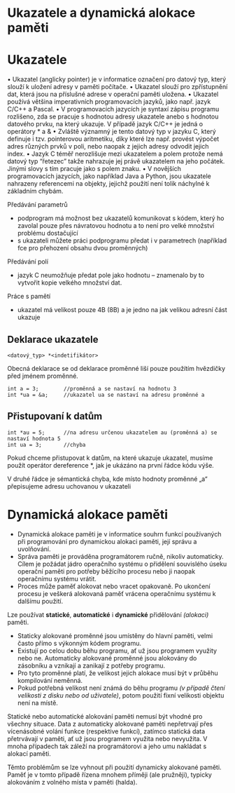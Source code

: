 # Ukazatele a dynamická alokace paměti

# Ukazatele

•	Ukazatel (anglicky pointer) je v informatice označení pro datový typ, který slouží k uložení adresy v paměti počítače.
•	Ukazatel slouží pro zpřístupnění dat, která jsou na příslušné adrese v operační paměti uložena.
•	Ukazatel používá většina imperativních programovacích jazyků, jako např. jazyk C/C++ a Pascal.
•	V programovacích jazycích je syntaxí zápisu programu rozlišeno, zda se pracuje s hodnotou adresy ukazatele anebo s hodnotou datového prvku, na který ukazuje. V případě jazyk C/C++ je jedná o operátory * a &
•	Zvláště významný je tento datový typ v jazyku C, který definuje i tzv. pointerovou aritmetiku, díky které lze např. provést výpočet adres různých prvků v poli, nebo naopak z jejich adresy odvodit jejich index.
•	Jazyk C téměř nerozlišuje mezi ukazatelem a polem protože nemá datový typ “řetezec” takže nahrazuje jej právě ukazatelem na jeho počátek. Jinými slovy s tím pracuje jako s polem znaku.
•	V novějších programovacích jazycích, jako například Java a Python, jsou ukazatele nahrazeny referencemi na objekty, jejichž použití není tolik náchylné k základním chybám.



Předávání parametrů
 - podprogram má možnost bez ukazatelů komunikovat s kódem,
který ho zavolal pouze přes návratovou hodnotu a to není pro
velké množství problému dostačující
 -  s ukazateli můžete práci podprogramu předat i v parametrech
(například fce pro přehození obsahu dvou proměnných)

Předávání polí
  - jazyk C neumožňuje předat pole jako hodnotu – znamenalo by to
vytvořit kopie velkého množství dat.

Práce s pamětí
  - ukazatel má velikost pouze 4B (8B) a je jedno na jak velikou
adresní část ukazuje

## Deklarace ukazatele

    <datový_typ> *<indetifikátor>

Obecná deklarace se od deklarace proměnné liší pouze použítím hvězdičky před jménem proměnné.

    int a = 3;        //proměnná a se nastaví na hodnotu 3
    int *ua = &a;     //ukazatel ua se nastaví na adresu proměnné a

## Přistupovaní k datům

    int *au = 5;      //na adresu určenou ukazatelem au (proměnná a) se nastaví hodnota 5
    int ua = 3;       //chyba

Pokud chceme přistupovat k datům, na které ukazuje ukazatel, musíme použít operátor
    dereference *, jak je ukázáno na první řádce kódu výše.

V druhé řádce je sémantická chyba, kde místo hodnoty proměnné „a“ přepisujeme adresu
    uchovanou v ukazateli

# Dynamická alokace paměti

- Dynamická alokace paměti je v informatice souhrn funkcí používaných při programování pro dynamickou alokaci paměti, její správu a uvolňování.
- Správa paměti je prováděna programátorem ručně, nikoliv automaticky. Cílem je požádat jádro operačního systému o přidělení souvislého úseku operační paměti pro potřeby běžícího procesu nebo ji naopak operačnímu systému vrátit.
- Proces může paměť alokovat nebo vracet opakovaně. Po ukončení procesu je veškerá alokovaná paměť vrácena operačnímu systému k dalšímu použití.         

Lze používat **statické**, **automatické** i **dynamické** přidělování *(alokaci)* paměti.

- Staticky alokované proměnné jsou umístěny do hlavní paměti, velmi často přímo s výkonným kódem programu.
- Existují po celou dobu běhu programu, ať už jsou programem využity nebo ne. Automaticky alokované proměnné jsou alokovány do zásobníku a vznikají a zanikají z potřeby programu.
- Pro tyto proměnné platí, že velikost jejich alokace musí být v průběhu kompilování neměnná.
- Pokud potřebná velikost není známá do běhu programu *(v případě čtení velikosti z disku nebo od uživatele)*, potom použití fixní velikosti objektu není na místě.

Statické nebo automatické alokování paměti nemusí být vhodné pro všechny situace. Data z automaticky alokované paměti nepřetrvají přes vícenásobné volání funkce (respektive funkcí), zatímco statická data přetrvávají v paměti, ať už jsou programem využita nebo nevyužita. V mnoha případech tak záleží na programátorovi a jeho umu nakládat s alokací paměti.

Těmto problémům se lze vyhnout při použití dynamicky alokované paměti. Paměť je v tomto případě řízena mnohem příměji (ale pružněji), typicky alokováním z volného místa v paměti (halda).
